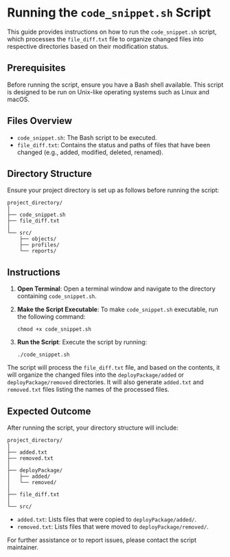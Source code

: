 # Running the `code_snippet.sh` Script

This guide provides instructions on how to run the `code_snippet.sh` script, which processes the `file_diff.txt` file to organize changed files into respective directories based on their modification status.

## Prerequisites

Before running the script, ensure you have a Bash shell available. This script is designed to be run on Unix-like operating systems such as Linux and macOS.

## Files Overview

- `code_snippet.sh`: The Bash script to be executed.
- `file_diff.txt`: Contains the status and paths of files that have been changed (e.g., added, modified, deleted, renamed).

## Directory Structure

Ensure your project directory is set up as follows before running the script:

```
project_directory/
│
├── code_snippet.sh
├── file_diff.txt
│
└── src/
    ├── objects/
    ├── profiles/
    └── reports/
```

## Instructions

1. **Open Terminal**: Open a terminal window and navigate to the directory containing `code_snippet.sh`.

2. **Make the Script Executable**: To make `code_snippet.sh` executable, run the following command:
   ```
   chmod +x code_snippet.sh
   ```

3. **Run the Script**: Execute the script by running:
   ```
   ./code_snippet.sh
   ```

The script will process the `file_diff.txt` file, and based on the contents, it will organize the changed files into the `deployPackage/added` or `deployPackage/removed` directories. It will also generate `added.txt` and `removed.txt` files listing the names of the processed files.

## Expected Outcome

After running the script, your directory structure will include:

```
project_directory/
│
├── added.txt
├── removed.txt
│
├── deployPackage/
│   ├── added/
│   └── removed/
│
├── file_diff.txt
│
└── src/
```

- `added.txt`: Lists files that were copied to `deployPackage/added/`.
- `removed.txt`: Lists files that were moved to `deployPackage/removed/`.

For further assistance or to report issues, please contact the script maintainer.

